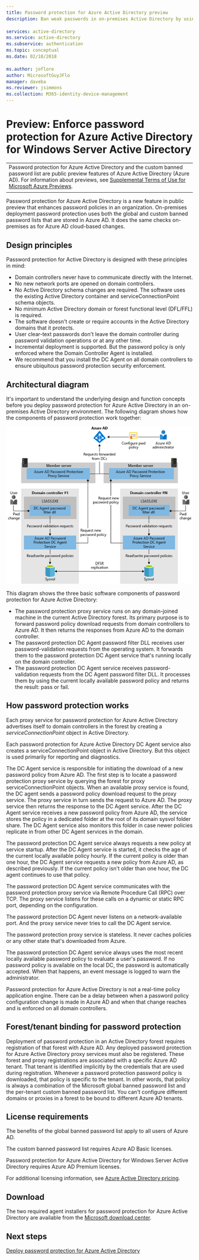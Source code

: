 ```yaml
---
title: Password protection for Azure Active Directory preview
description: Ban weak passwords in on-premises Active Directory by using Password protection for Azure Active Directory preview

services: active-directory
ms.service: active-directory
ms.subservice: authentication
ms.topic: conceptual
ms.date: 02/18/2018

ms.author: joflore
author: MicrosoftGuyJFlo
manager: daveba
ms.reviewer: jsimmons
ms.collection: M365-identity-device-management
---
```


# Preview: Enforce password protection for Azure Active Directory for Windows Server Active Directory

|     |
| --- |
| Password protection for Azure Active Directory and the custom banned password list are public preview features of Azure Active Directory (Azure AD). For information about previews, see [Supplemental Terms of Use for Microsoft Azure Previews](https://azure.microsoft.com/support/legal/preview-supplemental-terms/).|
|     |

Password protection for Azure Active Directory is a new feature in public preview that enhances password policies in an organization. On-premises deployment password protection uses both the global and custom banned password lists that are stored in Azure AD. It does the same checks on-premises as for Azure AD cloud-based changes.

## Design principles

Password protection for Active Directory is designed with these principles in mind:

* Domain controllers never have to communicate directly with the Internet.
* No new network ports are opened on domain controllers.
* No Active Directory schema changes are required. The software uses the existing Active Directory container and serviceConnectionPoint schema objects.
* No minimum Active Directory domain or forest functional level (DFL/FFL) is required.
* The software doesn't create or require accounts in the Active Directory domains that it protects.
* User clear-text passwords don't leave the domain controller during password validation operations or at any other time.
* Incremental deployment is supported. But the password policy is only enforced where the Domain Controller Agent is installed.
* We recommend that you install the DC Agent on all domain controllers to ensure ubiquitous password protection security enforcement.
## Architectural diagram

It's important to understand the underlying design and function concepts before you deploy password protection for Azure Active Directory in an on-premises Active Directory environment. The following diagram shows how the components of password protection work together:

![How password protection for Azure Active Directory components works together](./media/concept-password-ban-bad-on-premises/azure-ad-password-protection.png)

This diagram shows the three basic software components of password protection for Azure Active Directory:

* The password protection proxy service runs on any domain-joined machine in the current Active Directory forest. Its primary purpose is to forward password policy download requests from domain controllers to Azure AD. It then returns the responses from Azure AD to the domain controller.
* The password protection DC Agent password filter DLL receives user password-validation requests from the operating system. It forwards them to the password protection DC Agent service that's running locally on the domain controller.
* The password protection DC Agent service receives password-validation requests from the DC Agent password filter DLL. It processes them by using the current locally available password policy and returns the result: pass or fail.

## How password protection works

Each proxy service for password protection for Azure Active Directory advertises itself to domain controllers in the forest by creating a *serviceConnectionPoint* object in Active Directory.

Each password protection for Azure Active Directory
DC Agent service also creates a serviceConnectionPoint object in Active Directory. But this object is used primarily for reporting and diagnostics.

The DC Agent service is responsible for initiating the download of a new password policy from Azure AD. The first step is to locate a password protection proxy service by querying the forest for proxy serviceConnectionPoint objects. When an available proxy service is found, the DC agent sends a password policy download request to the proxy service. The proxy service in turn sends the request to Azure AD. The proxy service then returns the response to the DC Agent service. After the DC Agent service receives a new password policy from Azure AD, the service stores the policy in a dedicated folder at the root of its domain sysvol folder share. The DC Agent service also monitors this folder in case newer policies replicate in from other DC Agent services in the domain.

The password protection DC Agent service always requests a new policy at service startup. After the DC Agent service is started, it checks the age of the current locally available policy hourly. If the current policy is older than one hour, the DC Agent service requests a new policy from Azure AD, as described previously. If the current policy isn't older than one hour, the DC agent continues to use that policy.

The password protection DC Agent service communicates with the password protection proxy service via Remote Procedure Call (RPC) over TCP. The proxy service listens for these calls on a dynamic or static RPC port, depending on the configuration.

The password protection DC Agent never listens on a network-available port. And the proxy service never tries to call the DC Agent service.

The password protection proxy service is stateless. It never caches policies or any other state that's downloaded from Azure.

The password protection DC Agent service always uses the most recent locally available password policy to evaluate a user's password. If no password policy is available on the local DC, the password is automatically accepted. When that happens, an event message is logged to warn the administrator.

Password protection for Azure Active Directory is not a real-time policy application engine. There can be a delay between when a password policy configuration change is made in Azure AD and when that change reaches and is enforced on all domain controllers.

## Forest/tenant binding for password protection

Deployment of password protection in an Active Directory forest requires registration of that forest with Azure AD. Any deployed password protection for Azure Active Directory proxy services must also be registered. These forest and proxy registrations are associated with a specific Azure AD tenant. That tenant is identified implicitly by the credentials that are used during registration. Whenever a password protection password policy is downloaded, that policy is specific to the tenant. In other words, that policy is always a combination of the Microsoft global banned password list and the per-tenant custom banned password list. You can't configure different domains or proxies in a forest to be bound to different Azure AD tenants.

## License requirements

The benefits of the global banned password list apply to all users of Azure AD.

The custom banned password list requires Azure AD Basic licenses.

Password protection for Azure Active Directory for Windows Server Active Directory requires Azure AD Premium licenses.

For additional licensing information, see [Azure Active Directory pricing](https://azure.microsoft.com/pricing/details/active-directory/).

## Download

The two required agent installers for password protection for Azure Active Directory are available from the [Microsoft download center](https://www.microsoft.com/download/details.aspx?id=57071).

## Next steps

[Deploy password protection for Azure Active Directory](howto-password-ban-bad-on-premises-deploy.md)
